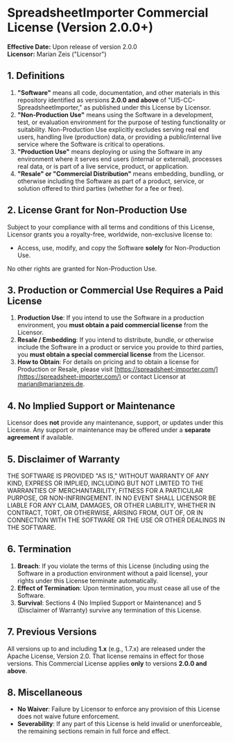 # SpreadsheetImporter Commercial License (Version 2.0.0+)

**Effective Date:** Upon release of version 2.0.0  
**Licensor:** Marian Zeis ("Licensor")

## 1. Definitions

1. **"Software"** means all code, documentation, and other materials in this repository identified as versions **2.0.0 and above** of "UI5-CC-SpreadsheetImporter," as published under this License by Licensor.  
2. **"Non-Production Use"** means using the Software in a development, test, or evaluation environment for the purpose of testing functionality or suitability. Non-Production Use explicitly excludes serving real end users, handling live (production) data, or providing a public/internal live service where the Software is critical to operations.  
3. **"Production Use"** means deploying or using the Software in any environment where it serves end users (internal or external), processes real data, or is part of a live service, product, or application.  
4. **"Resale" or "Commercial Distribution"** means embedding, bundling, or otherwise including the Software as part of a product, service, or solution offered to third parties (whether for a fee or free).

## 2. License Grant for Non-Production Use

Subject to your compliance with all terms and conditions of this License, Licensor grants you a royalty-free, worldwide, non-exclusive license to:

- Access, use, modify, and copy the Software **solely** for Non-Production Use.

No other rights are granted for Non-Production Use.

## 3. Production or Commercial Use Requires a Paid License

1. **Production Use**: If you intend to use the Software in a production environment, you **must obtain a paid commercial license** from the Licensor.  
2. **Resale / Embedding**: If you intend to distribute, bundle, or otherwise include the Software in a product or service you provide to third parties, you **must obtain a special commercial license** from the Licensor.  
3. **How to Obtain**: For details on pricing and to obtain a license for Production or Resale, please visit [https://spreadsheet-importer.com/](https://spreadsheet-importer.com/) or contact Licensor at [marian@marianzeis.de](mailto:marian@marianzeis.de).

## 4. No Implied Support or Maintenance

Licensor does **not** provide any maintenance, support, or updates under this License. Any support or maintenance may be offered under a **separate agreement** if available.

## 5. Disclaimer of Warranty

THE SOFTWARE IS PROVIDED "AS IS," WITHOUT WARRANTY OF ANY KIND, EXPRESS OR IMPLIED, INCLUDING BUT NOT LIMITED TO THE WARRANTIES OF MERCHANTABILITY, FITNESS FOR A PARTICULAR PURPOSE, OR NON-INFRINGEMENT. IN NO EVENT SHALL LICENSOR BE LIABLE FOR ANY CLAIM, DAMAGES, OR OTHER LIABILITY, WHETHER IN CONTRACT, TORT, OR OTHERWISE, ARISING FROM, OUT OF, OR IN CONNECTION WITH THE SOFTWARE OR THE USE OR OTHER DEALINGS IN THE SOFTWARE.

## 6. Termination

1. **Breach**: If you violate the terms of this License (including using the Software in a production environment without a paid license), your rights under this License terminate automatically.  
2. **Effect of Termination**: Upon termination, you must cease all use of the Software.  
3. **Survival**: Sections 4 (No Implied Support or Maintenance) and 5 (Disclaimer of Warranty) survive any termination of this License.

## 7. Previous Versions

All versions up to and including **1.x** (e.g., 1.7.x) are released under the Apache License, Version 2.0. That license remains in effect for those versions. This Commercial License applies **only** to versions **2.0.0 and above**.

## 8. Miscellaneous

- **No Waiver**: Failure by Licensor to enforce any provision of this License does not waive future enforcement.  
- **Severability**: If any part of this License is held invalid or unenforceable, the remaining sections remain in full force and effect. 